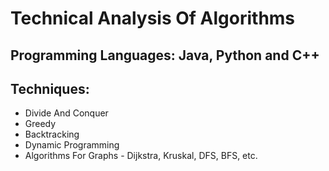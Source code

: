 # Technical Analysis Of Algorithms
## Programming Languages: Java, Python and C++
## Techniques:
- Divide And Conquer
- Greedy
- Backtracking
- Dynamic Programming
- Algorithms For Graphs - Dijkstra, Kruskal, DFS, BFS, etc.
